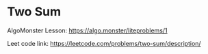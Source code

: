 # Two Sum

AlgoMonster Lesson: https://algo.monster/liteproblems/1

Leet code link: https://leetcode.com/problems/two-sum/description/
